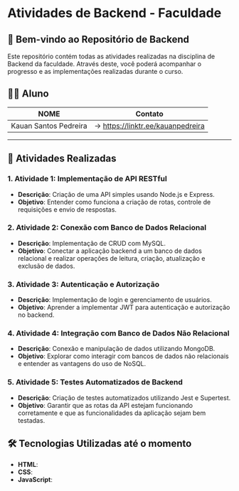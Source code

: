 # Atividades de Backend - Faculdade

## 🚀 Bem-vindo ao Repositório de Backend

Este repositório contém todas as atividades realizadas na disciplina de Backend da faculdade. Através deste, você poderá acompanhar o progresso e as implementações realizadas durante o curso.

## 👨‍🎓 Aluno

NOME                               |Contato
-----------------------------------|----------------------------------------
Kauan Santos Pedreira              |-> https://linktr.ee/kauanpedreira
----------------------------------------------------------------------------

## 📝 Atividades Realizadas

### 1. **Atividade 1: Implementação de API RESTful**
   - **Descrição**: Criação de uma API simples usando Node.js e Express.
   - **Objetivo**: Entender como funciona a criação de rotas, controle de requisições e envio de respostas.

### 2. **Atividade 2: Conexão com Banco de Dados Relacional**
   - **Descrição**: Implementação de CRUD com MySQL.
   - **Objetivo**: Conectar a aplicação backend a um banco de dados relacional e realizar operações de leitura, criação, atualização e exclusão de dados.

### 3. **Atividade 3: Autenticação e Autorização**
   - **Descrição**: Implementação de login e gerenciamento de usuários.
   - **Objetivo**: Aprender a implementar JWT para autenticação e autorização no backend.

### 4. **Atividade 4: Integração com Banco de Dados Não Relacional**
   - **Descrição**: Conexão e manipulação de dados utilizando MongoDB.
   - **Objetivo**: Explorar como interagir com bancos de dados não relacionais e entender as vantagens do uso de NoSQL.

### 5. **Atividade 5: Testes Automatizados de Backend**
   - **Descrição**: Criação de testes automatizados utilizando Jest e Supertest.
   - **Objetivo**: Garantir que as rotas da API estejam funcionando corretamente e que as funcionalidades da aplicação sejam bem testadas.

## 🛠 Tecnologias Utilizadas até o momento

- **HTML**:
- **CSS**:
- **JavaScript**:


